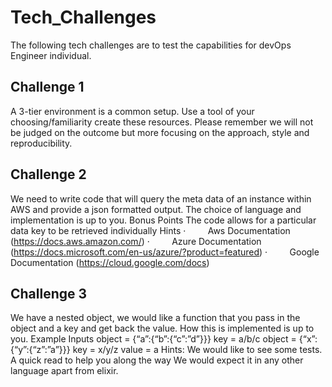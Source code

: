 # Tech_Challenges
The following tech challenges are to test the capabilities for devOps Engineer individual.

## Challenge 1
A 3-tier environment is a common setup. Use a tool of your choosing/familiarity create these
resources. Please remember we will not be judged on the outcome but more focusing on the
approach, style and reproducibility.
 
## Challenge 2
We need to write code that will query the meta data of an instance within AWS and provide a
json formatted output. The choice of language and implementation is up to you.
Bonus Points
The code allows for a particular data key to be retrieved individually
Hints
·         Aws Documentation (https://docs.aws.amazon.com/)
·         Azure Documentation (https://docs.microsoft.com/en-us/azure/?product=featured)
·         Google Documentation (https://cloud.google.com/docs)
 
## Challenge 3
We have a nested object, we would like a function that you pass in the object and a key and get
back the value. How this is implemented is up to you.
Example Inputs
object = {“a”:{“b”:{“c”:”d”}}}
key = a/b/c
object = {“x”:{“y”:{“z”:”a”}}}
key = x/y/z
value = a
Hints:
We would like to see some tests. A quick read to help you along the way
We would expect it in any other language apart from elixir.
